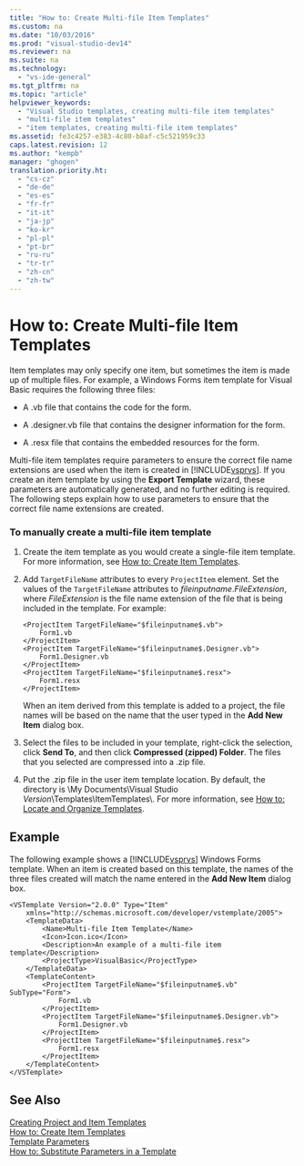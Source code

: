 ```yaml
---
title: "How to: Create Multi-file Item Templates"
ms.custom: na
ms.date: "10/03/2016"
ms.prod: "visual-studio-dev14"
ms.reviewer: na
ms.suite: na
ms.technology: 
  - "vs-ide-general"
ms.tgt_pltfrm: na
ms.topic: "article"
helpviewer_keywords: 
  - "Visual Studio templates, creating multi-file item templates"
  - "multi-file item templates"
  - "item templates, creating multi-file item templates"
ms.assetid: fe3c4257-e383-4c80-b8af-c5c521959c33
caps.latest.revision: 12
ms.author: "kempb"
manager: "ghogen"
translation.priority.ht: 
  - "cs-cz"
  - "de-de"
  - "es-es"
  - "fr-fr"
  - "it-it"
  - "ja-jp"
  - "ko-kr"
  - "pl-pl"
  - "pt-br"
  - "ru-ru"
  - "tr-tr"
  - "zh-cn"
  - "zh-tw"
---
```

# How to: Create Multi-file Item Templates
Item templates may only specify one item, but sometimes the item is made up of multiple files. For example, a Windows Forms item template for Visual Basic requires the following three files:  
  
-   A .vb file that contains the code for the form.  
  
-   A .designer.vb file that contains the designer information for the form.  
  
-   A .resx file that contains the embedded resources for the form.  
  
 Multi-file item templates require parameters to ensure the correct file name extensions are used when the item is created in [!INCLUDE[vsprvs](../dv_TeamTestALM/includes/vsprvs_md.md)]. If you create an item template by using the **Export Template** wizard, these parameters are automatically generated, and no further editing is required. The following steps explain how to use parameters to ensure that the correct file name extensions are created.  
  
### To manually create a multi-file item template  
  
1.  Create the item template as you would create a single-file item template. For more information, see [How to: Create Item Templates](../VS_IDE/how-to--create-item-templates.md).  
  
2.  Add `TargetFileName` attributes to every `ProjectItem` element. Set the values of the `TargetFileName` attributes to $fileinputname$.*FileExtension*, where *FileExtension* is the file name extension of the file that is being included in the template. For example:  
  
    ```  
    <ProjectItem TargetFileName="$fileinputname$.vb">  
        Form1.vb  
    </ProjectItem>  
    <ProjectItem TargetFileName="$fileinputname$.Designer.vb">  
        Form1.Designer.vb  
    </ProjectItem>  
    <ProjectItem TargetFileName="$fileinputname$.resx">  
        Form1.resx  
    </ProjectItem>  
    ```  
  
     When an item derived from this template is added to a project, the file names will be based on the name that the user typed in the **Add New Item** dialog box.  
  
3.  Select the files to be included in your template, right-click the selection, click **Send To**, and then click **Compressed (zipped) Folder**. The files that you selected are compressed into a .zip file.  
  
4.  Put the .zip file in the user item template location. By default, the directory is \My Documents\Visual Studio *Version*\Templates\ItemTemplates\\. For more information, see [How to: Locate and Organize Templates](../VS_IDE/how-to--locate-and-organize-project-and-item-templates.md).  
  
## Example  
 The following example shows a [!INCLUDE[vsprvs](../dv_TeamTestALM/includes/vsprvs_md.md)] Windows Forms template. When an item is created based on this template, the names of the three files created will match the name entered in the **Add New Item** dialog box.  
  
```  
<VSTemplate Version="2.0.0" Type="Item"  
    xmlns="http://schemas.microsoft.com/developer/vstemplate/2005">  
    <TemplateData>  
        <Name>Multi-file Item Template</Name>  
        <Icon>Icon.ico</Icon>  
        <Description>An example of a multi-file item template</Description>  
        <ProjectType>VisualBasic</ProjectType>  
    </TemplateData>  
    <TemplateContent>  
        <ProjectItem TargetFileName="$fileinputname$.vb" SubType="Form">  
            Form1.vb  
        </ProjectItem>  
        <ProjectItem TargetFileName="$fileinputname$.Designer.vb">  
            Form1.Designer.vb  
        </ProjectItem>  
        <ProjectItem TargetFileName="$fileinputname$.resx">  
            Form1.resx  
        </ProjectItem>  
    </TemplateContent>  
</VSTemplate>  
```  
  
## See Also  
 [Creating Project and Item Templates](../VS_IDE/creating-project-and-item-templates.md)   
 [How to: Create Item Templates](../VS_IDE/how-to--create-item-templates.md)   
 [Template Parameters](../VS_IDE/template-parameters.md)   
 [How to: Substitute Parameters in a Template](../VS_IDE/how-to--substitute-parameters-in-a-template.md)